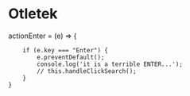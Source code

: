 # Otletek



actionEnter = (e) => {
		
		if (e.key === "Enter") {
			e.preventDefault();
			console.log('it is a terrible ENTER...');
			// this.handleClickSearch();
		}
	}
